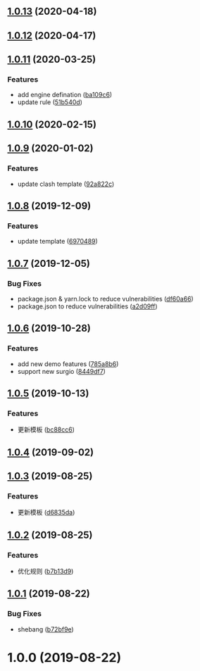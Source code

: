 ## [1.0.13](https://github.com/geekdada/create-surgio-store/compare/v1.0.12...v1.0.13) (2020-04-18)



## [1.0.12](https://github.com/geekdada/create-surgio-store/compare/v1.0.11...v1.0.12) (2020-04-17)



## [1.0.11](https://github.com/geekdada/create-surgio-store/compare/v1.0.10...v1.0.11) (2020-03-25)


### Features

* add engine defination ([ba109c6](https://github.com/geekdada/create-surgio-store/commit/ba109c6b105366c570132da7f4dfba3c1880b95a))
* update rule ([51b540d](https://github.com/geekdada/create-surgio-store/commit/51b540dde57c9cce0fa68ae25d70b74c07c60bd5))



## [1.0.10](https://github.com/geekdada/create-surgio-store/compare/v1.0.9...v1.0.10) (2020-02-15)



## [1.0.9](https://github.com/geekdada/create-surgio-store/compare/v1.0.8...v1.0.9) (2020-01-02)


### Features

* update clash template ([92a822c](https://github.com/geekdada/create-surgio-store/commit/92a822cb932d9fc2d08070ebc1e9e4c78803998a))



## [1.0.8](https://github.com/geekdada/create-surgio-store/compare/v1.0.7...v1.0.8) (2019-12-09)


### Features

* update template ([6970489](https://github.com/geekdada/create-surgio-store/commit/6970489a6d8d1e26f09ab0fb14bf60db465a69eb))



## [1.0.7](https://github.com/geekdada/create-surgio-store/compare/v1.0.6...v1.0.7) (2019-12-05)


### Bug Fixes

* package.json & yarn.lock to reduce vulnerabilities ([df60a66](https://github.com/geekdada/create-surgio-store/commit/df60a667136cb83175ec0fab0f28027819c521ce))
* package.json to reduce vulnerabilities ([a2d09ff](https://github.com/geekdada/create-surgio-store/commit/a2d09ff068be256ae1621b3787003c859b866c07))



## [1.0.6](https://github.com/geekdada/create-surgio-store/compare/v1.0.5...v1.0.6) (2019-10-28)


### Features

* add new demo features ([785a8b6](https://github.com/geekdada/create-surgio-store/commit/785a8b688a9d9073c532589498e9cc94793472d9))
* support new surgio ([8449df7](https://github.com/geekdada/create-surgio-store/commit/8449df709f37c4f5522678ce3d1856ddab68b78d))



## [1.0.5](https://github.com/geekdada/create-surgio-store/compare/v1.0.4...v1.0.5) (2019-10-13)


### Features

* 更新模板 ([bc88cc6](https://github.com/geekdada/create-surgio-store/commit/bc88cc661d8bfcae8ed3604d44e0ea8edffe6126))



## [1.0.4](https://github.com/geekdada/create-surgio-store/compare/v1.0.3...v1.0.4) (2019-09-02)



## [1.0.3](https://github.com/geekdada/create-surgio-store/compare/v1.0.2...v1.0.3) (2019-08-25)


### Features

* 更新模板 ([d6835da](https://github.com/geekdada/create-surgio-store/commit/d6835da667fd9876845a7fcdb749939a2c21102f))



## [1.0.2](https://github.com/geekdada/create-surgio-store/compare/v1.0.1...v1.0.2) (2019-08-25)


### Features

* 优化规则 ([b7b13d9](https://github.com/geekdada/create-surgio-store/commit/b7b13d963e8e94f9750d378affa90ec76492e6d9))



## [1.0.1](https://github.com/geekdada/create-surgio-store/compare/v1.0.0...v1.0.1) (2019-08-22)


### Bug Fixes

* shebang ([b72bf9e](https://github.com/geekdada/create-surgio-store/commit/b72bf9ea72cbbae5810c68116480658964ba4745))



# 1.0.0 (2019-08-22)



